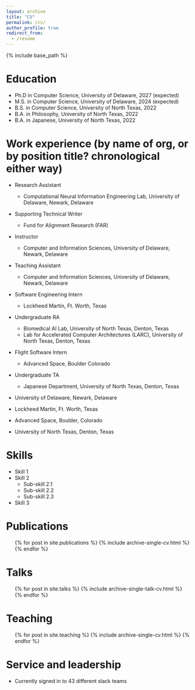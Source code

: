 ```yaml
---
layout: archive
title: "CV"
permalink: /cv/
author_profile: true
redirect_from:
  - /resume
---
```


{% include base_path %}

Education
======
* Ph.D in Computer Science, University of Delaware, 2027 (expected)
* M.S. in Computer Science, University of Delaware, 2024 (expected)
* B.S. in Computer Science, University of North Texas, 2022
* B.A. in Philosophy, University of North Texas, 2022
* B.A. in Japanese, University of North Texas, 2022

Work experience (by name of org, or by position title? chronological either way)
======
* Research Assistant
  * Computational Neural Information Engineering Lab, University of Delaware, Newark, Delaware
* Supporting Technical Writer
  * Fund for Alignment Research (FAR)
* Instructor
  * Computer and Information Sciences, University of Delaware, Newark, Delaware
* Teaching Assistant
  * Computer and Information Sciences, University of Delaware, Newark, Delaware
* Software Engineering Intern
  * Lockheed Martin, Ft. Worth, Texas
* Undergraduate RA
  * Biomedical AI Lab, University of North Texas, Denton, Texas
  * Lab for Accelerated Computer Architectures (LARC), University of North Texas, Denton, Texas
* Flight Software Intern
  * Advanced Space, Boulder Colorado
* Undergraduate TA
  * Japanese Department, University of North Texas, Denton, Texas

* University of Delaware, Newark, Delaware
* Lockheed Martin, Ft. Worth, Texas
* Advanced Space, Boulder, Colorado
* University of North Texas, Denton, Texas

  
Skills
======
* Skill 1
* Skill 2
  * Sub-skill 2.1
  * Sub-skill 2.2
  * Sub-skill 2.3
* Skill 3

Publications
======
  <ul>{% for post in site.publications %}
    {% include archive-single-cv.html %}
  {% endfor %}</ul>
  
Talks
======
  <ul>{% for post in site.talks %}
    {% include archive-single-talk-cv.html %}
  {% endfor %}</ul>
  
Teaching
======
  <ul>{% for post in site.teaching %}
    {% include archive-single-cv.html %}
  {% endfor %}</ul>
  
Service and leadership
======
* Currently signed in to 43 different slack teams
